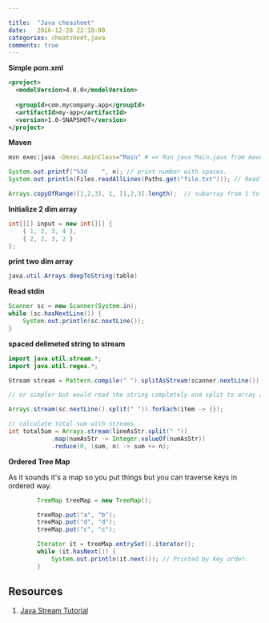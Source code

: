 ```yaml
---

title:  "Java cheasheet"
date:   2016-12-28 22:18:00
categories: cheatsheet,java
comments: true
---
```


**Simple pom.xml**
```xml
<project>
  <modelVersion>4.0.0</modelVersion>
 
  <groupId>com.mycompany.app</groupId>
  <artifactId>my-app</artifactId>
  <version>1.0-SNAPSHOT</version>
</project>
```

**Maven**
```bash
mvn exec:java -Dexec.mainClass="Main" # => Run java Main.java from maven.
```

```java
System.out.printf("%3d    ", n); // print number with spaces.
System.out.println(Files.readAllLines(Paths.get("file.txt"))); // Read file with java.
```


```java
Arrays.copyOfRange([1,2,3], 1, [1,2,3].length);  // subarray from 1 to length array

```

**Initialize 2 dim array**

```java
int[][] input = new int[][] {
    { 1, 2, 3, 4 },
    { 2, 2, 3, 2 }
};
```

**print two dim array**

```java
java.util.Arrays.deepToString(table)
```

**Read stdin**

```java
Scanner sc = new Scanner(System.in);
while (sc.hasNextLine()) {
    System.out.println(sc.nextLine());
} 
```
     
**spaced delimeted string to stream**
            
```java
import java.util.stream.*;
import java.util.regex.*;

Stream stream = Pattern.compile(" ").splitAsStream(scanner.nextLine()); // O(1)

// or simpler but would read the string completely and split to array // O(2)

Arrays.stream(sc.nextLine().split(" ")).forEach(item -> {});
```                

```java
// calculate total sum with streams.
int totalSum = Arrays.stream(lineAsStr.split(" "))
            .map(numAsStr -> Integer.valueOf(numAsStr))
            .reduce(0, (sum, n) -> sum += n);
```

**Ordered Tree Map**

As it sounds it's a map so you put things but you can traverse keys in ordered way.
```java
		TreeMap treeMap = new TreeMap();

		treeMap.put("a", "b");
		treeMap.put("d", "d");
		treeMap.put("c", "c");

		Iterator it = treeMap.entrySet().iterator();
		while (it.hasNext()) {
			System.out.println(it.next()); // Printed by key order.
		}

```

## Resources

1. [Java Stream Tutorial](http://winterbe.com/posts/2014/07/31/java8-stream-tutorial-examples/)